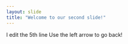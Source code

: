 ```yaml
---
layout: slide
title: "Welcome to our second slide!"
---
```

I edit the 5th line
Use the left arrow to go back!
